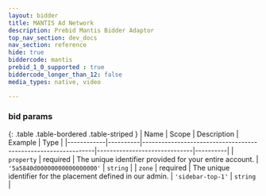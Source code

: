 ```yaml
---
layout: bidder
title: MANTIS Ad Network
description: Prebid Mantis Bidder Adaptor
top_nav_section: dev_docs
nav_section: reference
hide: true
biddercode: mantis
prebid_1_0_supported : true
biddercode_longer_than_12: false
media_types: native, video

---
```


### bid params

{: .table .table-bordered .table-striped }
| Name       | Scope    | Description                                                   | Example                      | Type     |
|------------|----------|---------------------------------------------------------------|------------------------------|----------|
| `property` | required | The unique identifier provided for your entire account.       | `'5a5840d00000000000000000'` | `string` |
| `zone`     | required | The unique identifier for the placement defined in our admin. | `'sidebar-top-1'`            | `string` |
